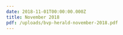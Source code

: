 ```yaml
---
date: 2018-11-01T00:00:00.000Z
title: November 2018
pdf: /uploads/bvp-herald-november-2018.pdf
---
```


